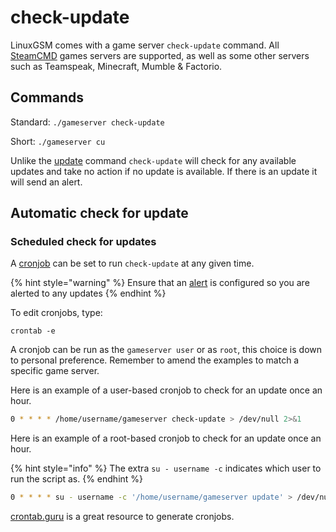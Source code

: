 # check-update

LinuxGSM comes with a game server `check-update` command. All [SteamCMD](../steamcmd/) games servers are supported, as well as some other servers such as Teamspeak, Minecraft, Mumble & Factorio.

## Commands

Standard: `./gameserver check-update`

Short: `./gameserver cu`

Unlike the [update](update.md) command `check-update` will check for any available updates and take no action if no update is available. If there is an update it will send an alert.

## Automatic check for update

### Scheduled check for updates

A [cronjob](../configuration/cronjobs.md) can be set to run `check-update` at any given time.

{% hint style="warning" %}
Ensure that an [alert](../alerts/) is configured so you are alerted to any updates
{% endhint %}

To edit cronjobs, type:

`crontab -e`

A cronjob can be run as the `gameserver user` or as `root`, this choice is down to personal preference. Remember to amend the examples to match a specific game server.

Here is an example of a user-based cronjob to check for an update once an hour.

```bash
0 * * * * /home/username/gameserver check-update > /dev/null 2>&1
```

Here is an example of a root-based cronjob to check for an update once an hour.

{% hint style="info" %}
The extra `su - username -c` indicates which user to run the script as.
{% endhint %}

```bash
0 * * * * su - username -c '/home/username/gameserver update' > /dev/null 2>&1
```

[crontab.guru](https://crontab.guru/) is a great resource to generate cronjobs.
